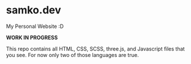 # samko.dev
My Personal Website :D

**WORK IN PROGRESS**

This repo contains all HTML, CSS, SCSS, three.js, and Javascript files that you see.
For now only two of those languages are true.
